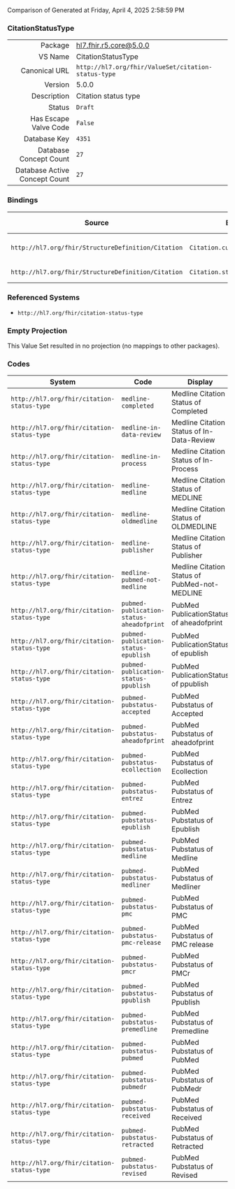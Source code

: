 Comparison of 
Generated at Friday, April 4, 2025 2:58:59 PM

### CitationStatusType

|      |     |
| ---: | --- |
| Package | hl7.fhir.r5.core@5.0.0 |
| VS Name | CitationStatusType |
| Canonical URL | `http://hl7.org/fhir/ValueSet/citation-status-type` |
| Version | 5.0.0 |
| Description | Citation status type |
| Status | `Draft` |
| Has Escape Valve Code | `False` |
| Database Key | `4351` |
| Database Concept Count | `27` |
| Database Active Concept Count | `27` |
### Bindings

| Source | Element | Binding | Strength | Element Short |
| ------ | ------- | ------- | -------- | ------------- |
| `http://hl7.org/fhir/StructureDefinition/Citation` | `Citation.currentState` | `http://hl7.org/fhir/ValueSet/citation-status-type` | `Example` | The status of the citation record |
| `http://hl7.org/fhir/StructureDefinition/Citation` | `Citation.statusDate.activity` | `http://hl7.org/fhir/ValueSet/citation-status-type` | `Example` | Classification of the status |

### Referenced Systems

* `http://hl7.org/fhir/citation-status-type`
### Empty Projection

This Value Set resulted in no projection (no mappings to other packages).

### Codes

| System | Code | Display |
| ------ | ---- | ------- |
| `http://hl7.org/fhir/citation-status-type` | `medline-completed` | Medline Citation Status of Completed |
| `http://hl7.org/fhir/citation-status-type` | `medline-in-data-review` | Medline Citation Status of In-Data-Review |
| `http://hl7.org/fhir/citation-status-type` | `medline-in-process` | Medline Citation Status of In-Process |
| `http://hl7.org/fhir/citation-status-type` | `medline-medline` | Medline Citation Status of MEDLINE |
| `http://hl7.org/fhir/citation-status-type` | `medline-oldmedline` | Medline Citation Status of OLDMEDLINE |
| `http://hl7.org/fhir/citation-status-type` | `medline-publisher` | Medline Citation Status of Publisher |
| `http://hl7.org/fhir/citation-status-type` | `medline-pubmed-not-medline` | Medline Citation Status of PubMed-not-MEDLINE |
| `http://hl7.org/fhir/citation-status-type` | `pubmed-publication-status-aheadofprint` | PubMed PublicationStatus of aheadofprint |
| `http://hl7.org/fhir/citation-status-type` | `pubmed-publication-status-epublish` | PubMed PublicationStatus of epublish |
| `http://hl7.org/fhir/citation-status-type` | `pubmed-publication-status-ppublish` | PubMed PublicationStatus of ppublish |
| `http://hl7.org/fhir/citation-status-type` | `pubmed-pubstatus-accepted` | PubMed Pubstatus of Accepted |
| `http://hl7.org/fhir/citation-status-type` | `pubmed-pubstatus-aheadofprint` | PubMed Pubstatus of aheadofprint |
| `http://hl7.org/fhir/citation-status-type` | `pubmed-pubstatus-ecollection` | PubMed Pubstatus of Ecollection |
| `http://hl7.org/fhir/citation-status-type` | `pubmed-pubstatus-entrez` | PubMed Pubstatus of Entrez |
| `http://hl7.org/fhir/citation-status-type` | `pubmed-pubstatus-epublish` | PubMed Pubstatus of Epublish |
| `http://hl7.org/fhir/citation-status-type` | `pubmed-pubstatus-medline` | PubMed Pubstatus of Medline |
| `http://hl7.org/fhir/citation-status-type` | `pubmed-pubstatus-medliner` | PubMed Pubstatus of Medliner |
| `http://hl7.org/fhir/citation-status-type` | `pubmed-pubstatus-pmc` | PubMed Pubstatus of PMC |
| `http://hl7.org/fhir/citation-status-type` | `pubmed-pubstatus-pmc-release` | PubMed Pubstatus of PMC release |
| `http://hl7.org/fhir/citation-status-type` | `pubmed-pubstatus-pmcr` | PubMed Pubstatus of PMCr |
| `http://hl7.org/fhir/citation-status-type` | `pubmed-pubstatus-ppublish` | PubMed Pubstatus of Ppublish |
| `http://hl7.org/fhir/citation-status-type` | `pubmed-pubstatus-premedline` | PubMed Pubstatus of Premedline |
| `http://hl7.org/fhir/citation-status-type` | `pubmed-pubstatus-pubmed` | PubMed Pubstatus of PubMed |
| `http://hl7.org/fhir/citation-status-type` | `pubmed-pubstatus-pubmedr` | PubMed Pubstatus of PubMedr |
| `http://hl7.org/fhir/citation-status-type` | `pubmed-pubstatus-received` | PubMed Pubstatus of Received |
| `http://hl7.org/fhir/citation-status-type` | `pubmed-pubstatus-retracted` | PubMed Pubstatus of Retracted |
| `http://hl7.org/fhir/citation-status-type` | `pubmed-pubstatus-revised` | PubMed Pubstatus of Revised |
